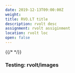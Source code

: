 ```yaml
---
date: 2019-12-13T09:00:00Z
weight: 
title: RVO.LT title
description: rvolt desc
assignment: rvolt assiginment
location: rvolt loc
open: false
---
```

{{/* <flickity src="3si/images/3si-sales.jpg" title="3Si marketing content" selectCell="flkty.selectCell( value, isWrapped, isInstant )" > */}}

### Testing: rvolt/images

<!-- 13 Dec 19 09:00 GMT -->

<!-- Generated: `hugo new default_date.md` -->
<!--
---
title: "Default_date"
date: 2020-03-04T15:54:51Z
draft: true
---
-->
